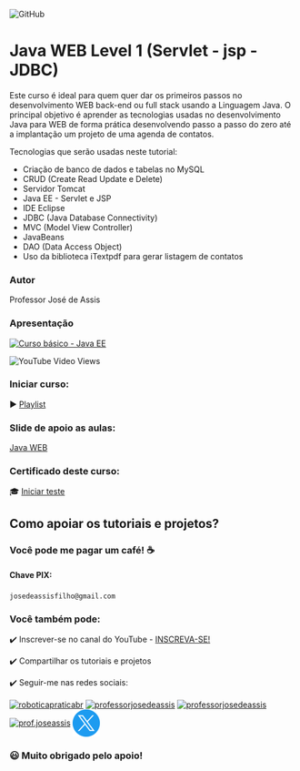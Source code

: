 ![GitHub](https://img.shields.io/github/license/professorjosedeassis/javaEE)
# Java WEB Level 1 (Servlet - jsp - JDBC)
Este curso é ideal para quem quer dar os primeiros passos no desenvolvimento WEB back-end ou full stack usando a Linguagem Java. O principal objetivo é aprender as tecnologias usadas no desenvolvimento Java para WEB de forma prática desenvolvendo passo a passo do zero até a implantação um projeto de uma agenda de contatos.

Tecnologias que serão usadas neste tutorial:
* Criação de banco de dados e tabelas no MySQL
* CRUD (Create Read Update e Delete)
* Servidor Tomcat
* Java EE - Servlet e JSP
* IDE Eclipse
* JDBC (Java Database Connectivity)
* MVC (Model View Controller)
* JavaBeans
* DAO (Data Access Object)
* Uso da biblioteca iTextpdf para gerar listagem de contatos
### Autor
Professor José de Assis
### Apresentação
[![Curso básico - Java EE](http://img.youtube.com/vi/7VgWAxEkv_U/0.jpg)](https://youtu.be/7VgWAxEkv_U "Assistir no YouTube")

![YouTube Video Views](https://img.shields.io/youtube/views/7VgWAxEkv_U?style=social)
### Iniciar curso:
▶️ [Playlist](https://www.youtube.com/playlist?list=PLbEOwbQR9lqz9AnwhrrOLz9cz1-TxoiUg)
### Slide de apoio as aulas:
[Java WEB](https://professorjosedeassis.github.io/javaEE/)
### Certificado deste curso:
🎓 [Iniciar teste](https://docs.google.com/forms/d/e/1FAIpQLScRoU6ggamtI-wtJC8lxy8H9wu1FBRmtQubCT3wMKCcl8oUWw/viewform)
## Como apoiar os tutoriais e projetos?
### Você pode me pagar um café! ☕

#### Chave PIX:
` josedeassisfilho@gmail.com `
### Você também pode:
:heavy_check_mark: Inscrever-se no canal do YouTube - [INSCREVA-SE!](https://www.youtube.com/c/RoboticapraticaBr/?sub_confirmation=1)

:heavy_check_mark: Compartilhar os tutoriais e projetos

:heavy_check_mark: Seguir-me nas redes sociais:
<p align="left">
<a href="https://www.youtube.com/c/roboticapraticabr" target="blank"><img align="center" src="https://github.com/professorjosedeassis/joseassis/blob/main/img/youtube.png" alt="roboticapraticabr" height="48" width="48" /></a>
<a href="https://linkedin.com/in/professorjosedeassis" target="blank"><img align="center" src="https://github.com/professorjosedeassis/joseassis/blob/main/img/linkedin.png" alt="professorjosedeassis" height="48" width="48" /></a>
<a href="https://fb.com/professorjosedeassis" target="blank"><img align="center" src="https://github.com/professorjosedeassis/joseassis/blob/main/img/facebook.png" alt="professorjosedeassis" height="48" width="48" /></a>
<a href="https://instagram.com/prof.joseassis" target="blank"><img align="center" src="https://github.com/professorjosedeassis/joseassis/blob/main/img/instagram.png" alt="prof.joseassis" height="48" width="48" /></a>
<a href="https://twitter.com/joseassis" target="blank"><img align="center" src="https://github.com/professorjosedeassis/joseassis/blob/main/img/twitter.png" alt="joseassis" height="48" width="48" /></a>
</p>

### :smiley: Muito obrigado pelo apoio!

